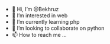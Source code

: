 - 👋 Hi, I’m @Bekhruz
- 👀 I’m interested in web
- 🌱 I’m currently learning php
- 💞️ I’m looking to collaborate on python
- 📫 How to reach me ...

<!---
BekhruzErgashov/BekhruzErgashov is a ✨ special ✨ repository because its `README.md` (this file) appears on your GitHub profile.
You can click the Preview link to take a look at your changes.
--->
